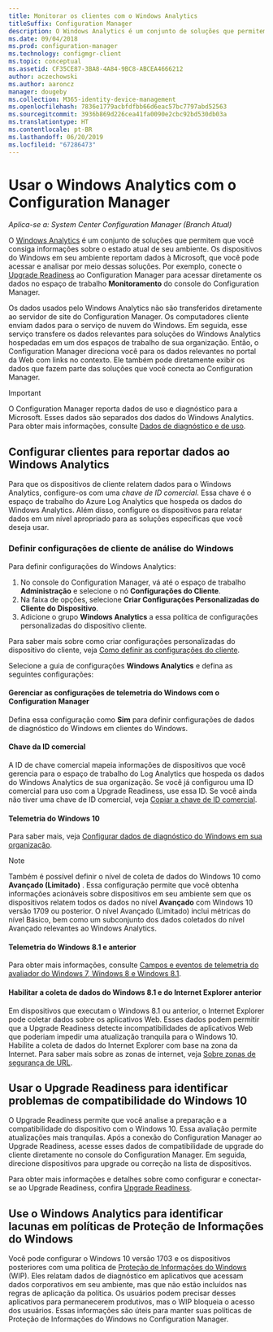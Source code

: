 ```yaml
---
title: Monitorar os clientes com o Windows Analytics
titleSuffix: Configuration Manager
description: O Windows Analytics é um conjunto de soluções que permitem que você obtenha informações importantes sobre o estado atual de seu ambiente.
ms.date: 09/04/2018
ms.prod: configuration-manager
ms.technology: configmgr-client
ms.topic: conceptual
ms.assetid: CF35CE87-3BA8-4A84-9BC8-ABCEA4666212
author: aczechowski
ms.author: aaroncz
manager: dougeby
ms.collection: M365-identity-device-management
ms.openlocfilehash: 7836e1779acbfdfbb66d6eac57bc7797abd52563
ms.sourcegitcommit: 3936b869d226cea41fa0090e2cbc92bd530db03a
ms.translationtype: HT
ms.contentlocale: pt-BR
ms.lasthandoff: 06/20/2019
ms.locfileid: "67286473"
---
```

# <a name="use-windows-analytics-with-configuration-manager"></a>Usar o Windows Analytics com o Configuration Manager

*Aplica-se a: System Center Configuration Manager (Branch Atual)*

O [Windows Analytics](https://docs.microsoft.com/windows/deployment/update/windows-analytics-overview) é um conjunto de soluções que permitem que você consiga informações sobre o estado atual de seu ambiente. Os dispositivos do Windows em seu ambiente reportam dados à Microsoft, que você pode acessar e analisar por meio dessas soluções. Por exemplo, conecte o [Upgrade Readiness](/sccm/core/clients/manage/upgrade-readiness) ao Configuration Manager para acessar diretamente os dados no espaço de trabalho **Monitoramento** do console do Configuration Manager.

Os dados usados pelo Windows Analytics não são transferidos diretamente ao servidor de site do Configuration Manager. Os computadores cliente enviam dados para o serviço de nuvem do Windows. Em seguida, esse serviço transfere os dados relevantes para soluções do Windows Analytics hospedadas em um dos espaços de trabalho de sua organização. Então, o Configuration Manager direciona você para os dados relevantes no portal da Web com links no contexto. Ele também pode diretamente exibir os dados que fazem parte das soluções que você conecta ao Configuration Manager.

> [!Important]  
> O Configuration Manager reporta dados de uso e diagnóstico para a Microsoft. Esses dados são separados dos dados do Windows Analytics. Para obter mais informações, consulte [Dados de diagnóstico e de uso](/sccm/core/plan-design/diagnostics/diagnostics-and-usage-data).  



## <a name="configure-clients-to-report-data-to-windows-analytics"></a>Configurar clientes para reportar dados ao Windows Analytics

Para que os dispositivos de cliente relatem dados para o Windows Analytics, configure-os com uma *chave de ID comercial*. Essa chave é o espaço de trabalho do Azure Log Analytics que hospeda os dados do Windows Analytics. Além disso, configure os dispositivos para relatar dados em um nível apropriado para as soluções específicas que você deseja usar. 

### <a name="configure-windows-analytics-client-settings"></a>Definir configurações de cliente de análise do Windows
Para definir configurações do Windows Analytics: 
1. No console do Configuration Manager, vá até o espaço de trabalho **Administração** e selecione o nó **Configurações do Cliente**.  
2. Na faixa de opções, selecione **Criar Configurações Personalizadas do Cliente do Dispositivo**.  
3. Adicione o grupo **Windows Analytics** a essa política de configurações personalizadas do dispositivo cliente.  

Para saber mais sobre como criar configurações personalizadas do dispositivo do cliente, veja [Como definir as configurações do cliente](/sccm/core/clients/deploy/configure-client-settings).

Selecione a guia de configurações **Windows Analytics** e defina as seguintes configurações:  

#### <a name="manage-windows-telemetry-settings-with-configuration-manager"></a>Gerenciar as configurações de telemetria do Windows com o Configuration Manager
Defina essa configuração como **Sim** para definir configurações de dados de diagnóstico do Windows em clientes do Windows.   

#### <a name="commercial-id-key"></a>Chave da ID comercial
A ID de chave comercial mapeia informações de dispositivos que você gerencia para o espaço de trabalho do Log Analytics que hospeda os dados do Windows Analytics de sua organização. Se você já configurou uma ID comercial para uso com a Upgrade Readiness, use essa ID. Se você ainda não tiver uma chave de ID comercial, veja [Copiar a chave de ID comercial](https://docs.microsoft.com/windows/deployment/update/windows-analytics-get-started#copy-your-commercial-id-key).

#### <a name="windows-10-telemetry"></a>Telemetria do Windows 10
Para saber mais, veja [Configurar dados de diagnóstico do Windows em sua organização](https://docs.microsoft.com/windows/privacy/configure-windows-diagnostic-data-in-your-organization#diagnostic-data-levels).

> [!Note]  
> Também é possível definir o nível de coleta de dados do Windows 10 como **Avançado (Limitado)** . Essa configuração permite que você obtenha informações acionáveis sobre dispositivos em seu ambiente sem que os dispositivos relatem todos os dados no nível **Avançado** com Windows 10 versão 1709 ou posterior. O nível Avançado (Limitado) inclui métricas do nível Básico, bem como um subconjunto dos dados coletados do nível Avançado relevantes ao Windows Analytics.

#### <a name="windows-81-and-earlier-telemetry"></a>Telemetria do Windows 8.1 e anterior   
Para obter mais informações, consulte [Campos e eventos de telemetria do avaliador do Windows 7, Windows 8 e Windows 8.1](https://go.microsoft.com/fwlink/?LinkID=822965).

#### <a name="enable-windows-81-and-earlier-internet-explorer-data-collection"></a>Habilitar a coleta de dados do Windows 8.1 e do Internet Explorer anterior
Em dispositivos que executam o Windows 8.1 ou anterior, o Internet Explorer pode coletar dados sobre os aplicativos Web. Esses dados podem permitir que a Upgrade Readiness detecte incompatibilidades de aplicativos Web que poderiam impedir uma atualização tranquila para o Windows 10. Habilite a coleta de dados do Internet Explorer com base na zona da Internet. Para saber mais sobre as zonas de internet, veja [Sobre zonas de segurança de URL](https://docs.microsoft.com/previous-versions/windows/internet-explorer/ie-developer/platform-apis/ms537183\(v=vs.85\)).



## <a name="use-upgrade-readiness-to-identify-windows-10-compatibility-issues"></a>Usar o Upgrade Readiness para identificar problemas de compatibilidade do Windows 10

O Upgrade Readiness permite que você analise a preparação e a compatibilidade do dispositivo com o Windows 10. Essa avaliação permite atualizações mais tranquilas. Após a conexão do Configuration Manager ao Upgrade Readiness, acesse esses dados de compatibilidade de upgrade do cliente diretamente no console do Configuration Manager. Em seguida, direcione dispositivos para upgrade ou correção na lista de dispositivos.

Para obter mais informações e detalhes sobre como configurar e conectar-se ao Upgrade Readiness, confira [Upgrade Readiness](/sccm/core/clients/manage/upgrade-readiness).



## <a name="use-windows-analytics-to-identify-gaps-in-windows-information-protection-policies"></a>Use o Windows Analytics para identificar lacunas em políticas de Proteção de Informações do Windows

Você pode configurar o Windows 10 versão 1703 e os dispositivos posteriores com uma política de [Proteção de Informações do Windows](https://docs.microsoft.com/windows/threat-protection/windows-information-protection/protect-enterprise-data-using-wip) (WIP). Eles relatam dados de diagnóstico em aplicativos que acessam dados corporativos em seu ambiente, mas que não estão incluídos nas regras de aplicação da política. Os usuários podem precisar desses aplicativos para permanecerem produtivos, mas o WIP bloqueia o acesso dos usuários. Essas informações são úteis para manter suas políticas de Proteção de Informações do Windows no Configuration Manager. 

